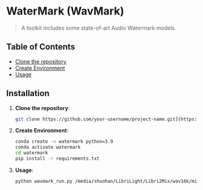 # WaterMark (WavMark)

> A toolkit includes some state-of-art Audio Watermark models.

## Table of Contents
- [Clone the repository](#clone)
- [Create Environment](#env)
- [Usage](#usage)

## Installation

1. **Clone the repository**:
   ```bash
   git clone https://github.com/your-username/project-name.git](https://github.com/Shuo-H/Watermark.git
2. **Create Environment**:
   ```bash
   conda create -n watermark python=3.9
   conda activate watermark
   cd watermark
   pip install -r requirements.txt
3. **Usage**:
   ```bash
   python wavmark_run.py /media/shuohan/LibriLight/Libri2Mix/wav16k/min/dev/s1 --watermark 1100110011001100
